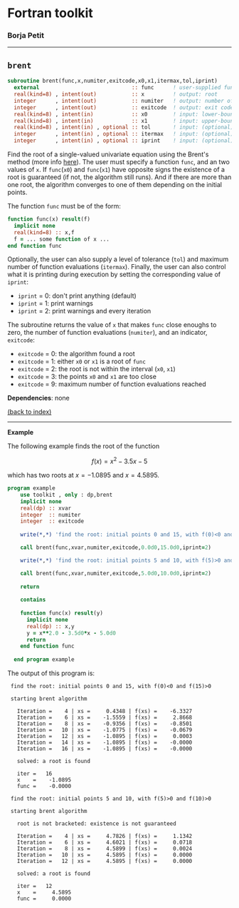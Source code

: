 

# Fortran toolkit

### Borja Petit

---

## ```brent```

```fortran
subroutine brent(func,x,numiter,exitcode,x0,x1,itermax,tol,iprint)
  external                             :: func      ! user-supplied function
  real(kind=8) , intent(out)           :: x         ! output: root
  integer      , intent(out)           :: numiter   ! output: number of functions evaluations
  integer      , intent(out)           :: exitcode  ! output: exit code
  real(kind=8) , intent(in)            :: x0        ! input: lower-bound of x
  real(kind=8) , intent(in)            :: x1        ! input: upper-bound of x
  real(kind=8) , intent(in) , optional :: tol       ! input: (optional) level of tolerance [default = 1.0d-8]
  integer      , intent(in) , optional :: itermax   ! input: (optional) maximum function evaluations [default = 500]
  integer      , intent(in) , optional :: iprint    ! input: (optional) control what's printed [default = 0]
```

Find the root of a single-valued univariate equation using the Brent's method (more info [here](https://en.wikipedia.org/wiki/Brent%27s_method)). The user must specify a function ```func```, and an two values of ```x```. If ```func```(```x0```) and ```func```(```x1```) have opposite signs the existence of a root is guaranteed (if not, the algorithm still runs). And if there are more than one root, the algorithm converges to one of them depending on the initial points.

The function ```func``` must be of the form:

```fortran
function func(x) result(f)
  implicit none
  real(kind=8) :: x,f
  f = ... some function of x ...
end function func
```

Optionally, the user can also supply a level of tolerance (```tol```) and maximum number of function evaluations (```itermax```). Finally, the user can also control what it is printing during execution by setting the corresponding value of ```iprint```:
- ```iprint``` = 0: don't print anything (default)
- ```iprint``` = 1: print warnings
- ```iprint``` = 2: print warnings and every iteration

The subroutine returns the value of ```x``` that makes ```func``` close enoughs to zero, the number of function evaluations (```numiter```), and an indicator, ```exitcode```:
- ```exitcode``` = 0: the algorithm found a root
- ```exitcode``` = 1: either ```x0``` or ```x1``` is a root of ```func```
- ```exitcode``` = 2: the root is not within the interval (```x0```, ```x1```)
- ```exitcode``` = 3: the points ```x0``` and ```x1``` are too close
- ```exitcode``` = 9: maximum number of function evaluations reached

**Dependencies**: none

[(back to index)](../index.md)

---

**Example**

The following example finds the root of the function

$$f(x) = x^2 - 3.5 x - 5$$

which has two roots at $x=-1.0895$ and $x=4.5895$.

```fortran
program example
    use toolkit , only : dp,brent
    implicit none
    real(dp) :: xvar
    integer  :: numiter
    integer  :: exitcode
      
    write(*,*) 'find the root: initial points 0 and 15, with f(0)<0 and f(15)>0'

    call brent(func,xvar,numiter,exitcode,0.0d0,15.0d0,iprint=2)

    write(*,*) 'find the root: initial points 5 and 10, with f(5)>0 and f(10)>0'

    call brent(func,xvar,numiter,exitcode,5.0d0,10.0d0,iprint=2)
  
    return
  
    contains
  
    function func(x) result(y)
      implicit none
      real(dp) :: x,y
      y = x**2.0 - 3.5d0*x - 5.0d0
      return
    end function func
  
  end program example
```

The output of this program is:

```
 find the root: initial points 0 and 15, with f(0)<0 and f(15)>0

 starting brent algorithm

   Iteration =    4 | xs =     0.4348 | f(xs) =    -6.3327
   Iteration =    6 | xs =    -1.5559 | f(xs) =     2.8668
   Iteration =    8 | xs =    -0.9356 | f(xs) =    -0.8501
   Iteration =   10 | xs =    -1.0775 | f(xs) =    -0.0679
   Iteration =   12 | xs =    -1.0895 | f(xs) =     0.0003
   Iteration =   14 | xs =    -1.0895 | f(xs) =    -0.0000
   Iteration =   16 | xs =    -1.0895 | f(xs) =    -0.0000

   solved: a root is found

   iter =   16
   x    =    -1.0895
   func =    -0.0000

 find the root: initial points 5 and 10, with f(5)>0 and f(10)>0

 starting brent algorithm

   root is not bracketed: existence is not guaranteed

   Iteration =    4 | xs =     4.7826 | f(xs) =     1.1342
   Iteration =    6 | xs =     4.6021 | f(xs) =     0.0718
   Iteration =    8 | xs =     4.5899 | f(xs) =     0.0024
   Iteration =   10 | xs =     4.5895 | f(xs) =     0.0000
   Iteration =   12 | xs =     4.5895 | f(xs) =     0.0000

   solved: a root is found

   iter =   12
   x    =     4.5895
   func =     0.0000
```
